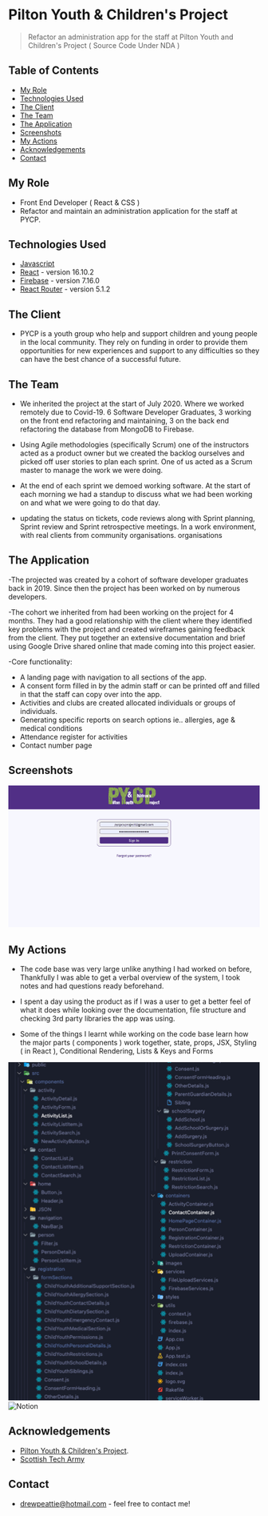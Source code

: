 # Pilton Youth & Children's Project
> Refactor an administration app for the staff at Pilton Youth and Children's Project ( Source Code Under NDA )


## Table of Contents
* [My Role](#my-role)
* [Technologies Used](#technologies-used)
* [The Client](#the-client)
* [The Team](#the-team)
* [The Application](#the-application)
* [Screenshots](#screenshots)
* [My Actions](#my-actions) 
* [Acknowledgements](#acknowledgements)
* [Contact](#contact)

## My Role
- Front End Developer ( React & CSS )
- Refactor and maintain an administration application for the staff at PYCP.


## Technologies Used
* [Javascript](https://www.javascript.com/)
* [React](https://reactjs.org/) - version 16.10.2
* [Firebase](https://firebase.google.com/) - version 7.16.0
* [React Router](https://reactrouter.com/web/guides/quick-start) - version 5.1.2


## The Client
- PYCP is a youth group who help and support children and young people in the local community. They rely on funding in order to provide them opportunities for new experiences and support to any difficulties so they can have the best chance of a successful future.


## The Team
- We inherited the project at the start of July 2020. Where we worked remotely due to Covid-19.
6 Software Developer Graduates, 3 working on the front end refactoring and maintaining, 3 on the back end refactoring the database from MongoDB to Firebase.

- Using Agile methodologies (specifically Scrum) one of the instructors acted as a product owner but we created the backlog ourselves and picked off user stories to plan each sprint. One of us acted as a Scrum master to manage the work we were doing. 

- At the end of each sprint we demoed working software. At the start of each morning we had a standup to discuss what we had been working on and what we were going to do that day.

- updating the status on tickets, code reviews along with Sprint planning, Sprint review and Sprint retrospective meetings. In a work environment, with real clients from community organisations. organisations


## The Application
-The projected was created by a cohort of software developer graduates back in 2019. Since then the project has been worked on by numerous developers.

-The cohort we inherited from had been working on the project for 4 months. They had a good relationship with the client where they identified key problems with the project and created wireframes gaining feedback from the client. 
They put together an extensive documentation and brief using Google Drive shared online that made coming into this project easier.

-Core functionality:
* A landing page with navigation to all sections of the app.
* A consent form filled in by the admin staff or can be printed off and filled in that the staff can copy over into the app.
* Activities and clubs are created allocated individuals or groups of individuals.
* Generating specific reports on search options ie.. allergies, age & medical conditions
* Attendance register for activities
* Contact number page


## Screenshots
![PYCP Gif](pycp.gif)


## My Actions
- The code base was very large unlike anything I had worked on before, Thankfully I was able to get a verbal overview of the system, I took notes and had questions ready beforehand. 

- I spent a day using the product as if I was a user to get a better feel of what it does while looking over the documentation, file structure and checking 3rd party libraries the app was using.

- Some of the things I learnt while working on the code base learn how the major parts ( components ) work together, state, props, JSX, Styling ( in React ), Conditional Rendering, Lists & Keys and Forms

![File Structure](file_structure.png)
![Notion](Notion.jpg)



## Acknowledgements
- [Pilton Youth & Children's Project](https://pycp.co.uk/).
- [Scottish Tech Army](https://www.scottishtecharmy.org/)


## Contact
- [drewpeattie@hotmail.com](mailto:drewpeattie@hotmail.com) - feel free to contact me!
